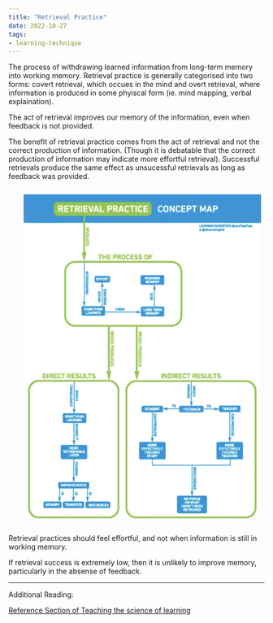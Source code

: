 ```yaml
---
title: "Retrieval Practice"
date: 2022-10-27
tags:
- learning-technique
---
```


The process of withdrawing learned information from long-term memory into working memory. Retrieval practice is generally categorised into two forms: covert retrieval, which occues in the mind and overt retrieval, where information is produced in some phyiscal form (ie. mind mapping, verbal explaination). 

The act of retrieval improves our memory of the information, even when feedback is not provided.

The benefit of retrieval practice comes from the act of retrieval and not the correct production of information. (Though it is debatable that the correct production of information may indicate more effortful retrieval). Successful retrievals produce the same effect as unsucessful retrievals as long as feedback was provided. 


![Retrieval Practice Concept Map|500](notes/images/Screen%20Shot%202022-10-27%20at%201.15.00%20PM.png)

Retrieval practices should feel effortful, and not when information is still in working memory.

If retrieval success is extremely low, then it is unlikely to improve memory, particularly in the absense of feedback.

---
Additional Reading:

[Reference Section of Teaching the science of learning](https://cognitiveresearchjournal.springeropen.com/articles/10.1186/s41235-017-0087-y)

